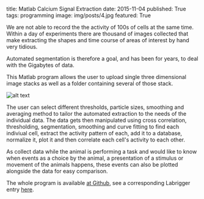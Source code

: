 title: Matlab Calcium Signal Extraction
date: 2015-11-04
published: True
tags: programming
image: img/posts/4.jpg
featured: True

We are not able to record the the activity of 100s of cells at the same time. Within a day of experiments there are thousand of images collected that make extracting the shapes and time course of areas of interest by hand very tidious. 

Automated segmentation is therefore a goal, and has been for years, to deal with the Gigabytes of data. 

This Matlab program allows the user to upload single three dimensional image stacks as well as a folder containing several of those stack. 

![alt text](https://camo.githubusercontent.com/764d4282e5f72a647df6bf272889ed644c177d33/687474703a2f2f692e696d6775722e636f6d2f4f696d577161672e6a7067 "CalciumSignalExtract")

The user can select different thresholds, particle sizes, smoothing and averaging method to tailor the automated extraction to the needs of the individual data. The data gets then manipulated using cross correlation, thresholding, segmentation, smoothing and curve fitting to find each indiviual cell, extract the activity pattern of each, add it to a database, normalize it, plot it and then correlate each cell's activity to each other. 

As collect data while the animal is performing a task and would like to know when events as a choice by the animal, a presentation of a stimulus or movement of the animals happens, these events can also be plotted alongside the data for easy comparison.

The whole program is available [at Github](https://github.com/ninehundred1/CalciumSignalExtract), see a corresponding Labrigger entry [here](http://labrigger.com/blog/2015/08/21/calcium-imaging-analysis-gui-for-matlab/).


